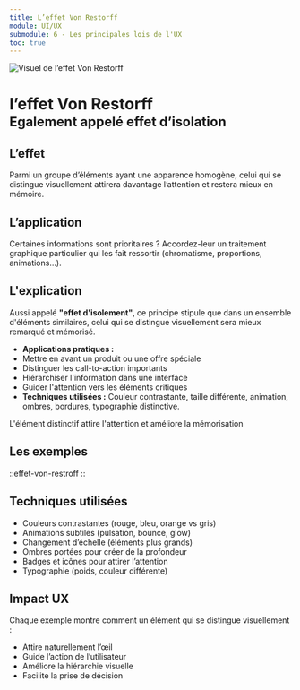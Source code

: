 ```yaml
---
title: L’effet Von Restorff
module: UI/UX
submodule: 6 - Les principales lois de l'UX
toc: true
---
```


![Visuel de l’effet Von Restorff](/assets/img/ui-ux/lois/effet-von-restroff.png)

# l’effet Von Restorff <br> <small>Egalement appelé effet d’isolation</small>



## L’effet
Parmi un groupe d’éléments ayant une apparence homogène, celui qui se distingue visuellement attirera davantage l’attention et restera mieux en mémoire.

## L’application
Certaines informations sont prioritaires ? Accordez-leur un traitement graphique particulier qui les fait ressortir (chromatisme, proportions, animations…).


## L'explication

Aussi appelé <strong>"effet d'isolement"</strong>, ce principe stipule que dans un ensemble d'éléments similaires, celui qui se distingue visuellement sera mieux remarqué et mémorisé.
- <strong>Applications pratiques :</strong>
-  Mettre en avant un produit ou une offre spéciale
-  Distinguer les call-to-action importants
-  Hiérarchiser l'information dans une interface
-  Guider l'attention vers les éléments critiques
- <strong>Techniques utilisées :</strong> Couleur contrastante, taille différente, animation, ombres, bordures, typographie distinctive.
                    
L'élément distinctif attire l'attention et améliore la mémorisation

## Les exemples 

::effet-von-restroff
::


## Techniques utilisées 

- Couleurs contrastantes (rouge, bleu, orange vs gris)
- Animations subtiles (pulsation, bounce, glow)
- Changement d’échelle (éléments plus grands)
- Ombres portées pour créer de la profondeur
- Badges et icônes pour attirer l’attention
- Typographie (poids, couleur différente)

## Impact UX 

Chaque exemple montre comment un élément qui se distingue visuellement :
- Attire naturellement l’œil
- Guide l’action de l’utilisateur
- Améliore la hiérarchie visuelle
- Facilite la prise de décision